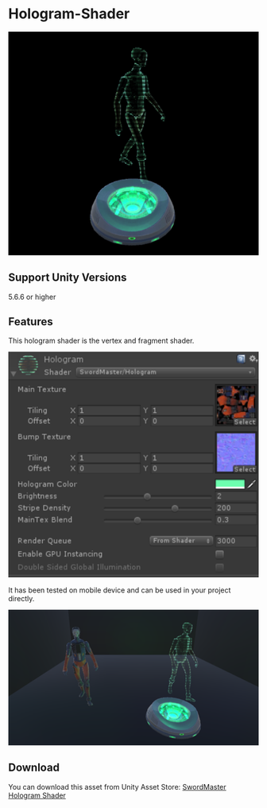 # Hologram-Shader
![image](https://github.com/swordmaster003/Hologram-Shader/blob/master/Screenshots/Cover.png)

## Support Unity Versions

5.6.6 or higher

## Features

This hologram shader is the vertex and fragment shader.

![image](https://github.com/swordmaster003/Hologram-Shader/blob/master/Screenshots/1.png)

It has been tested on mobile device and can be used in your project directly.

![image](https://github.com/swordmaster003/Hologram-Shader/blob/master/Screenshots/2.png)

## Download

You can download this asset from Unity Asset Store:
[SwordMaster Hologram Shader](https://assetstore.unity.com/packages/vfx/shaders/swordmaster-hologram-shader-136595)
